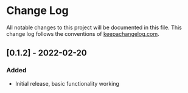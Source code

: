 # Change Log
All notable changes to this project will be documented in this file. This change log follows the conventions of [keepachangelog.com](http://keepachangelog.com/).

## [0.1.2] - 2022-02-20
### Added
- Initial release, basic functionality working

[Unreleased]: https://github.com/ha-proxy/main/compare/0.1.2...HEAD
